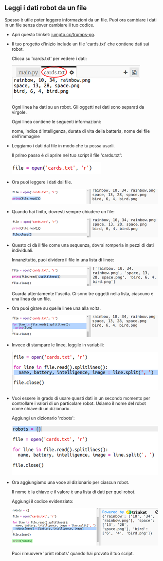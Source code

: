 ## Leggi i dati robot da un file

Spesso è utile poter leggere informazioni da un file. Puoi ora cambiare i dati in un file senza dover cambiare il tuo codice.

+ Apri questo trinket: <a href="http://jumpto.cc/trumps-go" target="_blank">jumpto.cc/trumps-go</a>.

+ Il tuo progetto d'inizio include un file 'cards.txt' che contiene dati sui robot.

  Clicca su 'cards.txt' per vedere i dati:

  ![screenshot](images/robotrumps-cards.png)

  Ogni linea ha dati su un robot. Gli oggetti nei dati sono separati da virgole.

  Ogni linea contiene le seguenti informazioni:

  nome, indice d'intelligenza, durata di vita della batteria, nome del file dell'immagine


+ Leggiamo i dati dal file in modo che tu possa usarli.

  Il primo passo è di aprire nel tuo script il file 'cards.txt':

  ![screenshot](images/robotrumps-open.png)

+ Ora puoi leggere i dati dal file.

  ![screenshot](images/robotrumps-read.png)

+ Quando hai finito, dovresti sempre chiudere un file:

  ![screenshot](images/robotrumps-close.png)

+ Questo ci dà il file come una sequenza, dovrai romperla in pezzi di dati individuali.

  Innanzitutto, puoi dividere il file in una lista di linee:

  ![screenshot](images/robotrumps-lines.png)

  Guarda attentamente l'uscita. Ci sono tre oggetti nella lista, ciascuno è una linea da un file.

+ Ora puoi girare su quelle linee una alla volta.

  ![screenshot](images/robotrumps-loop.png)

+ Invece di stampare le linee, leggile in variabili:

  ![screenshot](images/robotrumps-variables.png)

+ Vuoi essere in grado di usare questi dati in un secondo momento per controllare i valori di un particolare robot. Usiamo il nome del robot come chiave di un dizionario.

  Aggiungi un dizionario 'robots':

  ![screenshot](images/robotrumps-dict.png)

+ Ora aggiungiamo una voce al dizionario per ciascun robot.

  Il nome è la chiave e il valore è una lista di dati per quel robot.

  Aggiungi il codice evidenziato:

  ![screenshot](images/robotrumps-data.png)

  Puoi rimuovere 'print robots' quando hai provato il tuo script.
